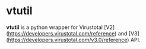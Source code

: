 # vtutil
**vtutil** is a python wrapper for Virustotal [V2] (https://developers.virustotal.com/reference) and [V3] (https://developers.virustotal.com/v3.0/reference) API.

